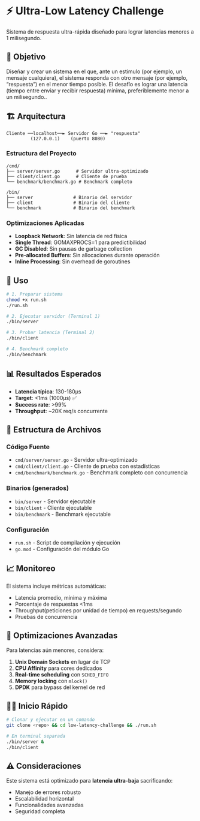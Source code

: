 # ⚡ Ultra-Low Latency Challenge

Sistema de respuesta ultra-rápida diseñado para lograr latencias menores a 1 milisegundo.

## 🎯 Objetivo

Diseñar y crear un sistema en el que, ante un estímulo (por ejemplo, un mensaje cualquiera), el sistema responda con otro mensaje (por ejemplo, “respuesta”) en el menor tiempo posible. El desafío es lograr una latencia (tiempo entre enviar y recibir respuesta) mínima, preferiblemente menor a un milisegundo..

## 🏗️ Arquitectura

```
Cliente ──localhost──► Servidor Go ──► "respuesta"
         (127.0.0.1)    (puerto 8080)
```

### Estructura del Proyecto

```
/cmd/
├── server/server.go      # Servidor ultra-optimizado
├── client/client.go      # Cliente de prueba
└── benchmark/benchmark.go # Benchmark completo

/bin/
├── server               # Binario del servidor
├── client               # Binario del cliente  
└── benchmark            # Binario del benchmark
```

### Optimizaciones Aplicadas

- **Loopback Network**: Sin latencia de red física
- **Single Thread**: GOMAXPROCS=1 para predictibilidad
- **GC Disabled**: Sin pausas de garbage collection
- **Pre-allocated Buffers**: Sin allocaciones durante operación
- **Inline Processing**: Sin overhead de goroutines

## 🚀 Uso

```bash
# 1. Preparar sistema
chmod +x run.sh
./run.sh

# 2. Ejecutar servidor (Terminal 1)
./bin/server

# 3. Probar latencia (Terminal 2)
./bin/client

# 4. Benchmark completo
./bin/benchmark
```

## 📊 Resultados Esperados

- **Latencia típica**: 130-180μs  
- **Target**: <1ms (1000μs) ✅
- **Success rate**: >99%
- **Throughput**: ~20K req/s concurrente

## 📁 Estructura de Archivos

### Código Fuente
- `cmd/server/server.go` - Servidor ultra-optimizado
- `cmd/client/client.go` - Cliente de prueba con estadísticas  
- `cmd/benchmark/benchmark.go` - Benchmark completo con concurrencia

### Binarios (generados)
- `bin/server` - Servidor ejecutable
- `bin/client` - Cliente ejecutable
- `bin/benchmark` - Benchmark ejecutable

### Configuración
- `run.sh` - Script de compilación y ejecución
- `go.mod` - Configuración del módulo Go

## 📈 Monitoreo

El sistema incluye métricas automáticas:
- Latencia promedio, mínima y máxima
- Porcentaje de respuestas <1ms
- Throughput(peticiones por unidad de tiempo) en requests/segundo
- Pruebas de concurrencia

## 🔧 Optimizaciones Avanzadas

Para latencias aún menores, considera:

1. **Unix Domain Sockets** en lugar de TCP
2. **CPU Affinity** para cores dedicados  
3. **Real-time scheduling** con `SCHED_FIFO`
4. **Memory locking** con `mlock()`
5. **DPDK** para bypass del kernel de red

## 🏃‍♂️ Inicio Rápido

```bash
# Clonar y ejecutar en un comando
git clone <repo> && cd low-latency-challenge && ./run.sh

# En terminal separada
./bin/server &
./bin/client
```

## ⚠️ Consideraciones

Este sistema está optimizado para **latencia ultra-baja** sacrificando:
- Manejo de errores robusto
- Escalabilidad horizontal
- Funcionalidades avanzadas
- Seguridad completa

